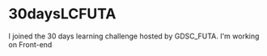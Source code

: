 # 30daysLCFUTA
I joined the 30 days learning challenge hosted by GDSC_FUTA. I'm working on Front-end
